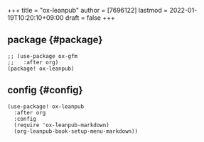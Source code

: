 +++
title = "ox-leanpub"
author = [7696122]
lastmod = 2022-01-19T10:20:10+09:00
draft = false
+++

## package {#package}

```elisp
;; (use-package ox-gfm
;;   :after org)
(package! ox-leanpub)
```


## config {#config}

```elisp
(use-package! ox-leanpub
  :after org
  :config
  (require 'ox-leanpub-markdown)
  (org-leanpub-book-setup-menu-markdown))
```
